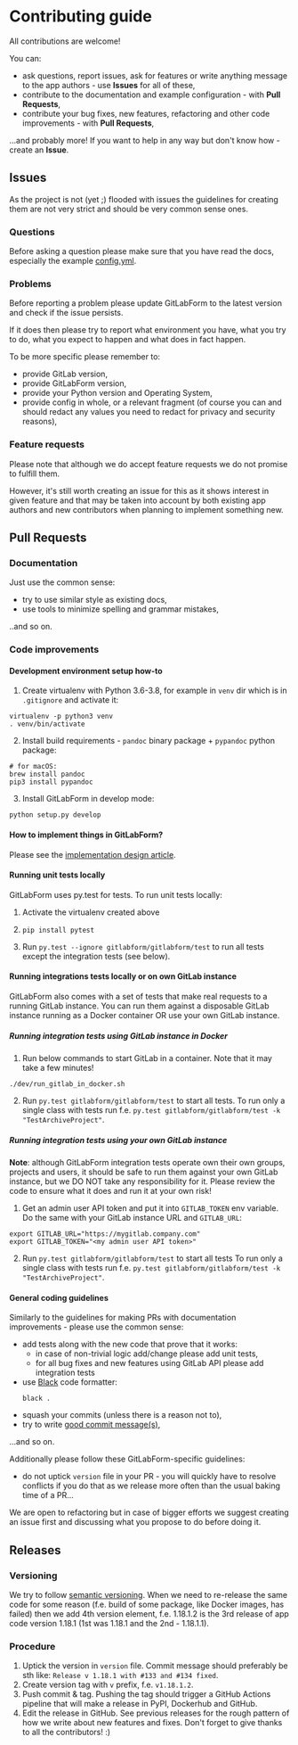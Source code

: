 # Contributing guide

All contributions are welcome!

You can:
* ask questions, report issues, ask for features or write anything message to the app authors - use **Issues** for all
of these,
* contribute to the documentation and example configuration - with **Pull Requests**, 
* contribute your bug fixes, new features, refactoring and other code improvements - with **Pull Requests**,

...and probably more! If you want to help in any way but don't know how - create an **Issue**.

## Issues

As the project is not (yet ;) flooded with issues the guidelines for creating them are not very strict
and should be very common sense ones.

### Questions

Before asking a question please make sure that you have read the docs, especially the example 
[config.yml](https://github.com/egnyte/gitlabform/blob/main/config.yml).  


### Problems

Before reporting a problem please update GitLabForm to the latest version and check if the issue persists.

If it does then please try to report what environment you have, what you try to do, what you expect to happen
and what does in fact happen.

To be more specific please remember to:
* provide GitLab version,
* provide GitLabForm version,
* provide your Python version and Operating System,
* provide config in whole, or a relevant fragment (of course you can and should redact any values you need
to redact for privacy and security reasons),

### Feature requests

Please note that although we do accept feature requests we do not promise to fulfill them.

However, it's still worth creating an issue for this as it shows interest in given feature and that may be taken
into account by both existing app authors and new contributors when planning to implement something new.

## Pull Requests

### Documentation

Just use the common sense:

* try to use similar style as existing docs,
* use tools to minimize spelling and grammar mistakes,

..and so on.

### Code improvements

#### Development environment setup how-to

1. Create virtualenv with Python 3.6-3.8, for example in `venv` dir which is in `.gitignore` and activate it:
```
virtualenv -p python3 venv
. venv/bin/activate
```

2. Install build requirements - `pandoc` binary package + `pypandoc` python package:
```
# for macOS:
brew install pandoc  
pip3 install pypandoc
```

3. Install GitLabForm in develop mode:
```
python setup.py develop
```

#### How to implement things in GitLabForm?

Please see the [implementation design article](docs/IMPLEMENTATION_DESIGN.md).

#### Running unit tests locally

GitLabForm uses py.test for tests. To run unit tests locally:

1. Activate the virtualenv created above

2. `pip install pytest`

3. Run `py.test --ignore gitlabform/gitlabform/test` to run all tests except the integration tests (see below).

#### Running integrations tests locally or on own GitLab instance

GitLabForm also comes with a set of tests that make real requests to a running GitLab instance. You can run them
against a disposable GitLab instance running as a Docker container OR use your own GitLab instance.

##### Running integration tests using GitLab instance in Docker

1. Run below commands to start GitLab in a container. Note that it may take a few minutes!

```
./dev/run_gitlab_in_docker.sh
```

2. Run `py.test gitlabform/gitlabform/test` to start all tests.
To run only a single class with tests run f.e. `py.test gitlabform/gitlabform/test -k "TestArchiveProject"`.

##### Running integration tests using your own GitLab instance

**Note**: although GitLabForm integration tests operate own their own groups, projects and users, it should be safe
to run them against your own GitLab instance, but we DO NOT take any responsibility for it. Please review 
the code to ensure what it does and run it at your own risk!

1. Get an admin user API token and put it into `GITLAB_TOKEN` env variable. Do the same with your GitLab instance URL
and `GITLAB_URL`:
```
export GITLAB_URL="https://mygitlab.company.com"
export GITLAB_TOKEN="<my admin user API token>"
```

2. Run `py.test gitlabform/gitlabform/test` to start all tests
To run only a single class with tests run f.e. `py.test gitlabform/gitlabform/test -k "TestArchiveProject"`.

#### General coding guidelines

Similarly to the guidelines for making PRs with documentation improvements - please use the common sense:

* add tests along with the new code that prove that it works:
  * in case of non-trivial logic add/change please add unit tests,
  * for all bug fixes and new features using GitLab API please add integration tests
* use [Black](https://github.com/psf/black) code formatter:
  ```
  black .
  ```
* squash your commits (unless there is a reason not to),
* try to write [good commit message(s)](https://chris.beams.io/posts/git-commit/),
 
...and so on.

Additionally please follow these GitLabForm-specific guidelines:
* do not uptick `version` file in your PR - you will quickly have to resolve conflicts if you do that as we release more often than the usual baking time of a PR...

We are open to refactoring but in case of bigger efforts we suggest creating an issue first and discussing
what you propose to do before doing it.

## Releases

### Versioning

We try to follow [semantic versioning](https://semver.org/). When we need to re-release the same code for some reason
(f.e. build of some package, like Docker images, has failed) then we add 4th version element, f.e. 1.18.1.2 is the
3rd release of app code version 1.18.1 (1st was 1.18.1 and the 2nd - 1.18.1.1).

### Procedure

1. Uptick the version in `version` file. Commit message should preferably be sth like:
   `Release v 1.18.1 with #133 and #134 fixed`.
2. Create version tag with `v` prefix, f.e. `v1.18.1.2`.
3. Push commit & tag. Pushing the tag should trigger a GitHub Actions pipeline that will make a release in PyPI,
Dockerhub and GitHub.
4. Edit the release in GitHub. See previous releases for the rough pattern of how we write about new features
and fixes. Don't forget to give thanks to all the contributors! :)
